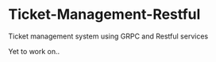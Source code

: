 # Ticket-Management-Restful
Ticket management system using GRPC and Restful services

Yet to work on..
